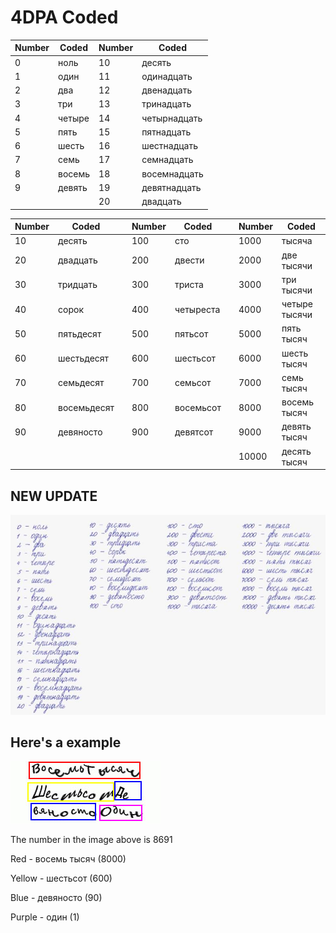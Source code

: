 # 4DPA Coded

|Number|Coded|Number|Coded|
|------|-----|------|-----|
|0|ноль|10|десять|
|1|один|11|одинадцать|
|2|два|12|двенадцать|
|3|три|13|тринадцать|
|4|четыре|14|четырнадцать|
|5|пять|15|пятнадцать|
|6|шесть|16|шестнадцать|
|7|семь|17|семнадцать|
|8|восемь|18|восемнадцать|
|9|девять|19|девятнадцать|
|||20|двадцать|

|Number|Coded| |Number|Coded| |Number|Coded|
|------|-----|-|------|-----|-|------|-----|
|10|десять||100|сто||1000|тысяча|
|20|двадцать||200|двести||2000|две тысячи|
|30|тридцать||300|триста||3000|три тысячи|
|40|сорок||400|четыреста||4000|четыре тысячи|
|50|пятьдесят||500|пятьсот||5000|пять тысяч|
|60|шестьдесят||600|шестьсот||6000|шесть тысяч|
|70|семьдесят||700|семьсот||7000|семь тысяч|
|80|восемьдесят||800|восемьсот||8000|восемь тысяч|
|90|девяносто||900|девятсот||9000|девять тысяч|
|||||||10000|десять тысяч|

## NEW UPDATE

![4DPA-1](https://github.com/huynt7/4PDA/blob/main/img/4dpa-1.jpg)

## Here's a example

![4DPA-2](https://github.com/huynt7/4PDA/blob/main/img/4dpa-2.jpg)

The number in the image above is 8691

Red - восемь тысяч (8000)

Yellow - шестьсот (600)

Blue - девяносто (90)

Purple - один (1)
